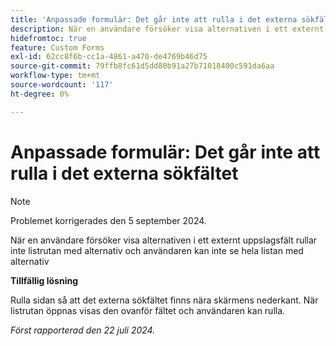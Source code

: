 ```yaml
---
title: 'Anpassade formulär: Det går inte att rulla i det externa sökfältet'
description: När en användare försöker visa alternativen i ett externt uppslagsfält rullar inte listrutan med alternativ och användaren kan inte se hela listan med alternativ
hidefromtoc: true
feature: Custom Forms
exl-id: 62cc8f6b-cc1a-4861-a470-de4769b46d75
source-git-commit: 79ffb8fc61d5dd80b91a27b71018400c591da6aa
workflow-type: tm+mt
source-wordcount: '117'
ht-degree: 0%

---
```


# Anpassade formulär: Det går inte att rulla i det externa sökfältet

>[!NOTE]
>
>Problemet korrigerades den 5 september 2024.

När en användare försöker visa alternativen i ett externt uppslagsfält rullar inte listrutan med alternativ och användaren kan inte se hela listan med alternativ

**Tillfällig lösning**

Rulla sidan så att det externa sökfältet finns nära skärmens nederkant. När listrutan öppnas visas den ovanför fältet och användaren kan rulla.

_Först rapporterad den 22 juli 2024._
